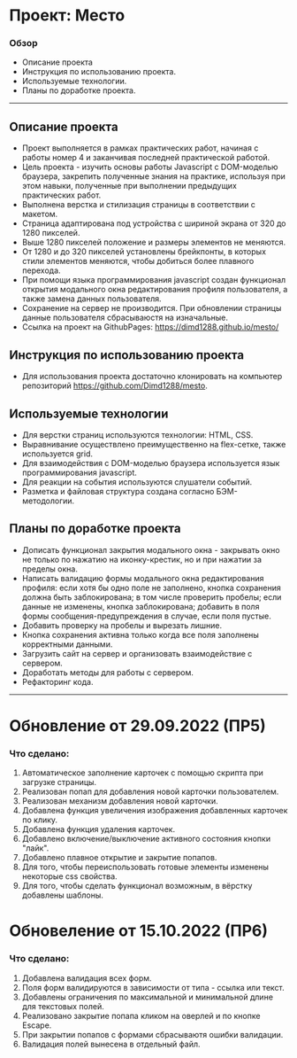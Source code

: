 # Проект: Место

### Обзор

* Описание проекта
* Инструкция по использованию проекта.
* Используемые технологии.
* Планы по доработке проекта.
________________________________________________________________

## Описание проекта

* Проект выполняется в рамках практических работ, начиная с работы номер 4 и заканчивая последней практической работой. 
* Цель проекта - изучить основы работы Javascript с DOM-моделью браузера, закрепить полученные знания на практике, используя при этом навыки, полученные при выполнении предыдущих практических работ.
* Выполнена верстка и стилизация страницы в соответствии с макетом. 
* Страница адаптирована под устройства с шириной экрана от 320 до 1280 пикселей.
* Выше 1280 пикселей положение и размеры элементов не меняются. 
* От 1280 и до 320 пикселей установлены брейкпонты, в которых стили элементов меняются, чтобы добиться более плавного перехода. 
* При помощи языка программирования javascript создан функционал открытия модального окна редактирования профиля пользователя, а также замена данных пользователя. 
* Сохранение на сервер не производится. При обновлении страницы данные пользователя сбрасываюстя на изначальные.
* Ссылка на проект на GithubPages: https://dimd1288.github.io/mesto/

## Инструкция по использованию проекта

* Для использования проекта достаточно клонировать на компьютер репозиторий https://github.com/Dimd1288/mesto. 

## Используемые технологии

* Для верстки страниц используются технологии: HTML, CSS.
* Выравнивание осуществлено преимущественно на flex-сетке, также используется grid. 
* Для взаимодействия с DOM-моделью браузера используется язык программирования javascript. 
* Для реакции на события используются слушатели событий. 
* Разметка и файловая структура создана согласно БЭМ-методологии.

## Планы по доработке проекта

* Дописать функционал закрытия модального окна - закрывать окно не только по нажатию на иконку-крестик, но и при нажатии за пределы окна. 
* Написать валидацию формы модального окна редактирования профиля: если хотя бы одно поле не заполнено, кнопка сохранения должна быть заблокирована; в том числе проверить пробелы; если данные не изменены, кнопка заблокирована; добавить в поля формы сообщения-предупреждения в случае, если поля пустые. 
* Добавить проверку на пробелы и вырезать лишние. 
* Кнопка сохранения активна только когда все поля заполнены корректными данными. 
* Загрузить сайт на сервер и организовать взаимодействие с сервером. 
* Доработать методы для работы с сервером. 
* Рефакторинг кода.

________________________________________________________________________________________________

# Обновление от 29.09.2022 (ПР5)

### Что сделано: 
1. Автоматическое заполнение карточек с помощью скрипта при загрузке страницы. 
2. Реализован попап для добавления новой карточки пользователем. 
3. Реализован механизм добавления новой карточки. 
4. Добавлена функция увеличения изображения добавленных карточек по клику.
5. Добавлена функция удаления карточек. 
6. Добавлено включение/выключение активного состояния кнопки "лайк". 
7. Добавлено плавное открытие и закрытие попапов. 
8. Для того, чтобы переиспользовать готовые элементы изменены некоторые css свойства. 
9. Для того, чтобы сделать функционал возможным, в вёрстку добавлены шаблоны. 

# Обновеление от 15.10.2022 (ПР6)

### Что сделано: 
1. Добавлена валидация всех форм. 
2. Поля форм валидируются в зависимости от типа - ссылка или текст. 
3. Добавлены ограничения по максимальной и минимальной длине для текстовых полей. 
4. Реализовано закрытие попапа кликом на оверлей и по кнопке Escape. 
5. При закрытии попапов с формами сбрасываютя ошибки валидации.
6. Валидация полей вынесена в отдельный файл. 
